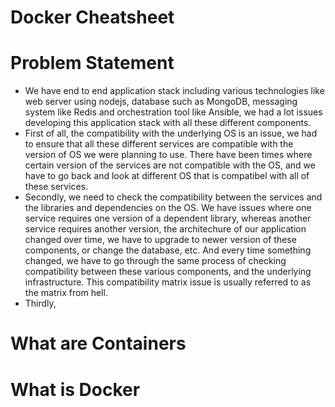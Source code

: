 # Docker Cheatsheet

# Problem Statement

- We have end to end application stack including various technologies like web server using nodejs, database such as MongoDB, messaging system like Redis and orchestration tool like Ansible, we had a lot issues developing this application stack with all these different components.
- First of all, the compatibility with the underlying OS is an issue, we had to ensure that all these different services are compatible with the version of OS we were planning to use. There have been times where certain version of the services are not compatible with the OS, and we have to go back and look at different OS that is compatibel with all of these services.
- Secondly, we need to check the compatibility between the services and the libraries and dependencies on the OS. We have issues where one service requires one version of a dependent library, whereas another service requires another version, the architechure of our application changed over time, we have to upgrade to newer version of these components, or change the database, etc. And every time something changed, we have to go through the same process of checking compatibility between these various components, and the underlying infrastructure. This compatibility matrix issue is usually referred to as the matrix from hell.
- Thirdly,

# What are Containers

# What is Docker
